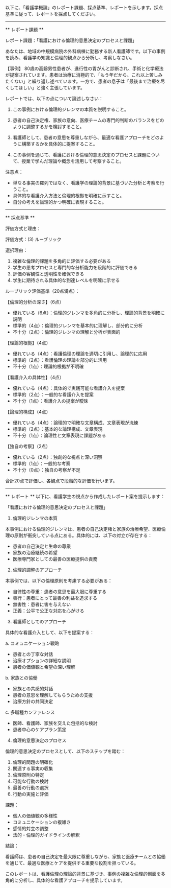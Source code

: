 以下に、「看護学概論」のレポート課題、採点基準、レポートを示します。採点基準に従って、レポートを採点してください。

---------------------------------------
** レポート課題 **

レポート課題：「看護における倫理的意思決定のプロセスと課題」

あなたは、地域の中規模病院の外科病棟に勤務する新人看護師です。以下の事例を読み、看護学の知識と倫理的観点から分析し、考察しなさい。

【事例】
80歳の高齢男性患者が、進行性の胃がんと診断され、手術と化学療法が提案されています。患者は治療に消極的で、「もう年だから、これ以上苦しみたくない」と繰り返し述べています。一方で、患者の息子は「最後まで治療を尽くしてほしい」と強く主張しています。

レポートでは、以下の点について論述しなさい：

1. この事例における倫理的ジレンマの本質を説明すること。

2. 患者の自己決定権、家族の意向、医療チームの専門的判断のバランスをどのように調整するかを検討すること。

3. 看護師として、患者の意思を尊重しながら、最適な看護アプローチをどのように構築するかを具体的に提案すること。

4. この事例を通じて、看護における倫理的意思決定のプロセスと課題について、授業で学んだ理論や概念を活用して考察すること。

注意点：
- 単なる事実の羅列ではなく、看護学の理論的背景に基づいた分析と考察を行うこと。
- 具体的な看護介入方法と倫理的根拠を明確に示すこと。
- 自分の考えを論理的かつ明確に表現すること。

---------------------------------------
** 採点基準 **

評価方式と理由：

評価方式：(3) ルーブリック

選択理由：
1. 複雑な倫理的課題を多角的に評価する必要がある
2. 学生の思考プロセスと専門的な分析能力を段階的に評価できる
3. 評価の客観性と透明性を確保できる
4. 学生に期待される具体的な到達レベルを明確に示せる

ルーブリック評価基準（20点満点）：

【倫理的分析の深さ】（6点）
- 優れている（6点）：倫理的ジレンマを多角的に分析し、理論的背景を明確に説明
- 標準的（4点）：倫理的ジレンマを基本的に理解し、部分的に分析
- 不十分（2点）：倫理的ジレンマの理解と分析が表面的

【理論的根拠】（4点）
- 優れている（4点）：看護倫理の理論を適切に引用し、論理的に応用
- 標準的（2点）：看護倫理の理論を部分的に活用
- 不十分（1点）：理論的根拠が不明確

【看護介入の具体性】（4点）
- 優れている（4点）：具体的で実践可能な看護介入を提案
- 標準的（2点）：一般的な看護介入を提案
- 不十分（1点）：看護介入の提案が曖昧

【論理的構成】（4点）
- 優れている（4点）：論理的で明確な文章構成、文章表現が洗練
- 標準的（2点）：基本的な論理構成、文章表現
- 不十分（1点）：論理性と文章表現に課題がある

【独自の考察】（2点）
- 優れている（2点）：独創的な視点と深い洞察
- 標準的（1点）：一般的な考察
- 不十分（0点）：独自の考察が不足

合計20点で評価し、各観点で段階的な評価を行います。

---------------------------------------
** レポート **
以下に、看護学生の視点から作成したレポート案を提示します：

「看護における倫理的意思決定のプロセスと課題」

1. 倫理的ジレンマの本質

本事例における倫理的ジレンマは、患者の自己決定権と家族の治療希望、医療倫理の原則が衝突している点にある。具体的には、以下の対立が存在する：

- 患者の自己決定と生命の尊厳
- 家族の治療継続の希望
- 医療専門家としての最善の医療提供の責務

2. 倫理的調整のアプローチ

本事例では、以下の倫理原則を考慮する必要がある：

- 自律性の尊重：患者の意思を最大限に尊重する
- 善行：患者にとって最善の利益を追求する
- 無害性：患者に害を与えない
- 正義：公平で公正な対応を心がける

3. 看護師としてのアプローチ

具体的な看護介入として、以下を提案する：

a. コミュニケーション戦略
- 患者との丁寧な対話
- 治療オプションの詳細な説明
- 患者の価値観と希望の深い理解

b. 家族との協働
- 家族との共感的対話
- 患者の意思を理解してもらうための支援
- 治療方針の共同決定

c. 多職種カンファレンス
- 医師、看護師、家族を交えた包括的な検討
- 患者中心のケアプラン策定

4. 倫理的意思決定のプロセス

倫理的意思決定のプロセスとして、以下のステップを踏む：

1) 倫理的問題の明確化
2) 関連する事実の収集
3) 倫理原則の特定
4) 可能な行動の検討
5) 最善の行動の選択
6) 行動の実施と評価

課題：

- 個人の価値観の多様性
- コミュニケーションの複雑さ
- 感情的対立の調整
- 法的・倫理的ガイドラインの解釈

結論：

看護師は、患者の自己決定を最大限に尊重しながら、家族と医療チームとの協働を通じて、最適な医療とケアを提供する重要な役割を担っている。

このレポートは、看護倫理の理論的背景に基づき、事例の複雑な倫理的側面を多角的に分析し、具体的な看護アプローチを提示しています。

